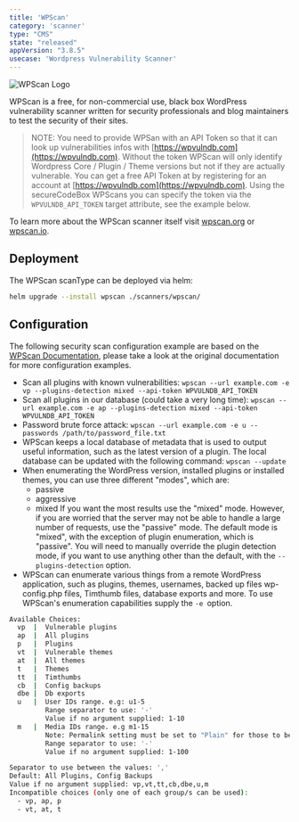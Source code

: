 ```yaml
---
title: 'WPScan'
category: 'scanner'
type: "CMS"
state: "released"
appVersion: "3.8.5"
usecase: 'Wordpress Vulnerability Scanner'
---
```


![WPScan Logo](https://raw.githubusercontent.com/wpscanteam/wpscan/gh-pages/images/wpscan_logo.png)

WPScan is a free, for non-commercial use, black box WordPress vulnerability scanner written for security professionals and blog maintainers to test the security of their sites.

> NOTE: You need to provide WPSan with an API Token so that it can look up vulnerabilities infos with [https://wpvulndb.com](https://wpvulndb.com). Without the token WPScan will only identify Wordpress Core / Plugin / Theme versions but not if they are actually vulnerable. You can get a free API Token at by registering for an account at [https://wpvulndb.com](https://wpvulndb.com). Using the secureCodeBox WPScans you can specify the token via the `WPVULNDB_API_TOKEN` target attribute, see the example below.

To learn more about the WPScan scanner itself visit [wpscan.org] or [wpscan.io].

<!-- end -->

## Deployment

The WPScan scanType can be deployed via helm:

```bash
helm upgrade --install wpscan ./scanners/wpscan/
```

## Configuration

The following security scan configuration example are based on the [WPScan Documentation], please take a look at the original documentation for more configuration examples.

* Scan all plugins with known vulnerabilities: `wpscan --url example.com -e vp --plugins-detection mixed --api-token WPVULNDB_API_TOKEN`
* Scan all plugins in our database (could take a very long time): `wpscan --url example.com -e ap --plugins-detection mixed --api-token WPVULNDB_API_TOKEN`
* Password brute force attack: `wpscan --url example.com -e u --passwords /path/to/password_file.txt`
* WPScan keeps a local database of metadata that is used to output useful information, such as the latest version of a plugin. The local database can be updated with the following command: `wpscan --update`
* When enumerating the WordPress version, installed plugins or installed themes, you can use three different "modes", which are:
  * passive
  * aggressive
  * mixed
  If you want the most results use the "mixed" mode. However, if you are worried that the server may not be able to handle a large number of requests, use the "passive" mode. The default mode is "mixed", with the exception of plugin enumeration, which is "passive". You will need to manually override the plugin detection mode, if you want to use anything other than the default, with the `--plugins-detection` option.
* WPScan can enumerate various things from a remote WordPress application, such as plugins, themes, usernames, backed up files wp-config.php files, Timthumb files, database exports and more. To use WPScan's enumeration capabilities supply the `-e `option.

```bash
Available Choices:
  vp  |  Vulnerable plugins
  ap  |  All plugins
  p   |  Plugins
  vt  |  Vulnerable themes
  at  |  All themes
  t   |  Themes
  tt  |  Timthumbs
  cb  |  Config backups
  dbe |  Db exports
  u   |  User IDs range. e.g: u1-5
         Range separator to use: '-'
         Value if no argument supplied: 1-10
  m   |  Media IDs range. e.g m1-15
         Note: Permalink setting must be set to "Plain" for those to be detected
         Range separator to use: '-'
         Value if no argument supplied: 1-100

Separator to use between the values: ','
Default: All Plugins, Config Backups
Value if no argument supplied: vp,vt,tt,cb,dbe,u,m
Incompatible choices (only one of each group/s can be used):
  - vp, ap, p
  - vt, at, t
```

[wpscan.io]: https://wpscan.io/
[wpscan.org]: https://wpscan.org/
[WPScan Documentation]: https://github.com/wpscanteam/wpscan/wiki/WPScan-User-Documentation
